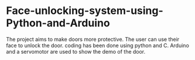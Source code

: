 # Face-unlocking-system-using-Python-and-Arduino
The project aims to make doors more protective. The user can use their face to unlock the door. coding has been done using python and C. Arduino and a servomotor are used to show the demo of the door.
